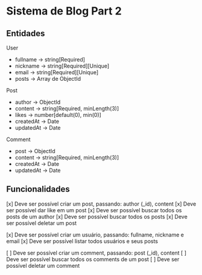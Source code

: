 # Sistema de Blog Part 2

## Entidades

User

- fullname -> string[Required]
- nickname -> string[Required][Unique]
- email -> string[Required][Unique]
- posts -> Array de ObjectId

Post

- author -> ObjectId
- content -> string[Required, minLength(3)]
- likes -> number[default(0), min(0)]
- createdAt -> Date
- updatedAt -> Date

Comment

- post -> ObjectId
- content -> string[Required, minLength(3)]
- createdAt -> Date
- updatedAt -> Date

## Funcionalidades

[x] Deve ser possível criar um post, passando: author (\_id), content
[x] Deve ser possível dar like em um post
[x] Deve ser possível buscar todos os posts de um author
[x] Deve ser possível buscar todos os posts
[x] Deve ser possível deletar um post

[x] Deve ser possível criar um usuário, passando: fullname, nickname e email
[x] Deve ser possível listar todos usuários e seus posts

[ ] Deve ser possível criar um comment, passando: post (\_id), content
[ ] Deve ser possível buscar todos os comments de um post
[ ] Deve ser possível deletar um comment
